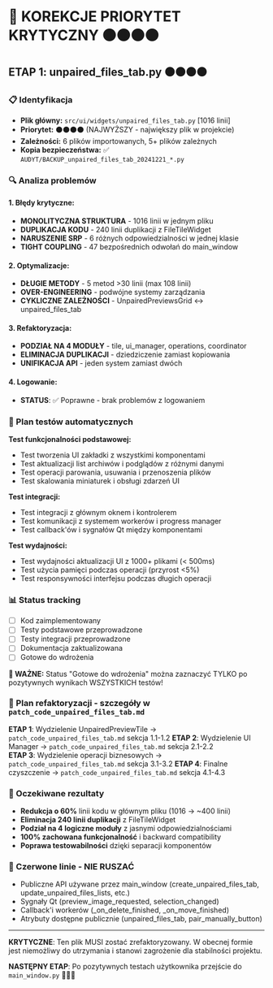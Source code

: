 # 🚨 KOREKCJE PRIORYTET KRYTYCZNY ⚫⚫⚫⚫

## ETAP 1: unpaired_files_tab.py ⚫⚫⚫⚫

### 📋 Identyfikacja
- **Plik główny:** `src/ui/widgets/unpaired_files_tab.py` [1016 linii]
- **Priorytet:** ⚫⚫⚫⚫ (NAJWYŻSZY - największy plik w projekcie)
- **Zależności:** 6 plików importowanych, 5+ plików zależnych
- **Kopia bezpieczeństwa:** ✅ `AUDYT/BACKUP_unpaired_files_tab_20241221_*.py`

### 🔍 Analiza problemów

#### 1. **Błędy krytyczne:**
- **MONOLITYCZNA STRUKTURA** - 1016 linii w jednym pliku
- **DUPLIKACJA KODU** - 240 linii duplikacji z FileTileWidget
- **NARUSZENIE SRP** - 6 różnych odpowiedzialności w jednej klasie
- **TIGHT COUPLING** - 47 bezpośrednich odwołań do main_window

#### 2. **Optymalizacje:**
- **DŁUGIE METODY** - 5 metod >30 linii (max 108 linii)
- **OVER-ENGINEERING** - podwójne systemy zarządzania
- **CYKLICZNE ZALEŻNOŚCI** - UnpairedPreviewsGrid ↔ unpaired_files_tab

#### 3. **Refaktoryzacja:**
- **PODZIAŁ NA 4 MODUŁY** - tile, ui_manager, operations, coordinator
- **ELIMINACJA DUPLIKACJI** - dziedziczenie zamiast kopiowania
- **UNIFIKACJA API** - jeden system zamiast dwóch

#### 4. **Logowanie:**
- **STATUS**: ✅ Poprawne - brak problemów z logowaniem

### 🧪 Plan testów automatycznych

**Test funkcjonalności podstawowej:**
- Test tworzenia UI zakładki z wszystkimi komponentami
- Test aktualizacji list archiwów i podglądów z różnymi danymi
- Test operacji parowania, usuwania i przenoszenia plików
- Test skalowania miniaturek i obsługi zdarzeń UI

**Test integracji:**
- Test integracji z głównym oknem i kontrolerem
- Test komunikacji z systemem workerów i progress manager
- Test callback'ów i sygnałów Qt między komponentami

**Test wydajności:**
- Test wydajności aktualizacji UI z 1000+ plikami (< 500ms)
- Test użycia pamięci podczas operacji (przyrost <5%)
- Test responsywności interfejsu podczas długich operacji

### 📊 Status tracking
- [ ] Kod zaimplementowany
- [ ] Testy podstawowe przeprowadzone
- [ ] Testy integracji przeprowadzone
- [ ] Dokumentacja zaktualizowana
- [ ] Gotowe do wdrożenia

**🚨 WAŻNE:** Status "Gotowe do wdrożenia" można zaznaczyć TYLKO po pozytywnych wynikach WSZYSTKICH testów!

### 📝 Plan refaktoryzacji - szczegóły w `patch_code_unpaired_files_tab.md`

**ETAP 1**: Wydzielenie UnpairedPreviewTile → `patch_code_unpaired_files_tab.md` sekcja 1.1-1.2
**ETAP 2**: Wydzielenie UI Manager → `patch_code_unpaired_files_tab.md` sekcja 2.1-2.2  
**ETAP 3**: Wydzielenie operacji biznesowych → `patch_code_unpaired_files_tab.md` sekcja 3.1-3.2
**ETAP 4**: Finalne czyszczenie → `patch_code_unpaired_files_tab.md` sekcja 4.1-4.3

### 🎯 Oczekiwane rezultaty
- **Redukcja o 60%** linii kodu w głównym pliku (1016 → ~400 linii)
- **Eliminacja 240 linii duplikacji** z FileTileWidget
- **Podział na 4 logiczne moduły** z jasnymi odpowiedzialnościami
- **100% zachowana funkcjonalność** i backward compatibility
- **Poprawa testowabilności** dzięki separacji komponentów

### 🚫 Czerwone linie - NIE RUSZAĆ
- Publiczne API używane przez main_window (create_unpaired_files_tab, update_unpaired_files_lists, etc.)
- Sygnały Qt (preview_image_requested, selection_changed)
- Callback'i workerów (_on_delete_finished, _on_move_finished)
- Atrybuty dostępne publicznie (unpaired_files_tab, pair_manually_button)

---

**KRYTYCZNE**: Ten plik MUSI zostać zrefaktoryzowany. W obecnej formie jest niemożliwy do utrzymania i stanowi zagrożenie dla stabilności projektu.

**NASTĘPNY ETAP**: Po pozytywnych testach użytkownika przejście do `main_window.py` 🔴🔴🔴